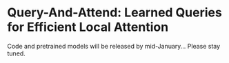 # Query-And-Attend: Learned Queries for Efficient Local Attention
Code and pretrained models will be released by mid-January... Please stay tuned.

